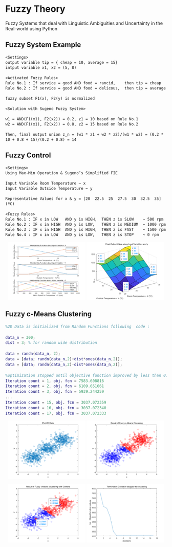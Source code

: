 # Fuzzy Theory
Fuzzy Systems that deal with Linguistic Ambiguities and Uncertainty in the Real-world using Python


## Fuzzy System Example

```
<Settings>
output variable tip = { cheap = 10, average = 15}
intput variable x1, x2 = (5, 8)

<Activated Fuzzy Rules>
Rule No.1 : If service = good AND food = rancid,    then tip = cheap
Rule No.2 : If service = good AND food = delicous,  then tip = average

fuzzy subset F1(x), F2(y) is normalized

<Solution with Sugeno Fuzzy System>

w1 = AND(F1(x1), F2(x2)) = 0.2, z1 = 10 based on Rule No.1
w2 = AND(F1(x1), F2(x2)) = 0.8, z2 = 15 based on Rule No.2

Then, final output union z_n = (w1 * z1 + w2 * z2)/(w1 * w2) = (0.2 * 10 + 0.8 + 15)/(0.2 + 0.8) = 14
```

## Fuzzy Control

```
<Settings>
Using Max-Min Operation & Sugeno’s Simplified FIE

Input Variable Room Temperature ~ x
Input Variable Outside Temperature ~ y

Representative Values for x & y = [20  22.5  25  27.5  30  32.5  35] (ºC)

<Fuzzy Rules>
Rule No.1 : IF x in LOW   AND y is HIGH,  THEN z is SLOW    ~ 500 rpm
Rule No.2 : IF x in HIGH  AND y is LOW,   THEN z is MEDIUM  ~ 1000 rpm
Rule No.3 : IF x in HIGH  AND y is HIGH,  THEN z is FAST    ~ 1500 rpm
Rule No.4 : IF x in LOW   AND y is LOW,   THEN z is STOP    ~ 0 rpm
```

<p align="center">
  <img src="imgs/Fuzzy_Control_of_Air_Conditioner_figure2.png" width=48%>
  <img src="imgs/Fuzzy_Control_of_Air_Conditioner_figure1.png" width=48%>
</p>

## Fuzzy c-Means Clustering
```matlab
%2D Data is initialized from Random Functions following  code :

data_n = 300;
dist = 3; % for random wide distribution

data = randn(data_n, 2);
data = [data; randn(data_n,2)+dist*ones(data_n,2)];
data = [data; randn(data_n,2)-dist*ones(data_n,2)];

%optimization stopped until objective function improved by less than 0.001 between the final two iterations
Iteration count = 1, obj. fcn = 7583.608816
Iteration count = 2, obj. fcn = 6109.651661
Iteration count = 3, obj. fcn = 5939.244259
...
Iteration count = 15, obj. fcn = 3037.072359
Iteration count = 16, obj. fcn = 3037.072340
Iteration count = 17, obj. fcn = 3037.072333
```
<p align="center">
  <img src="imgs/Fuzzy_c-Means_Clustering_figure1.png" width=48%>
  <img src="imgs/Fuzzy_c-Means_Clustering_figure2.png" width=48%>
</p>

<p align="center">
  <img src="imgs/Fuzzy_c-Means_Clustering_figure3.png" width=48%>
  <img src="imgs/Fuzzy_c-Means_Clustering_figure4.png" width=48%>
</p>

